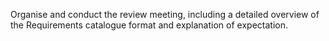 Organise and conduct the review meeting, including a detailed overview of the Requirements catalogue format and explanation of expectation. 
